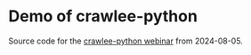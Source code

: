 # Demo of crawlee-python

Source code for the [crawlee-python webinar](https://www.youtube.com/watch?v=ip8Ii0eLfRY) from 2024-08-05.
